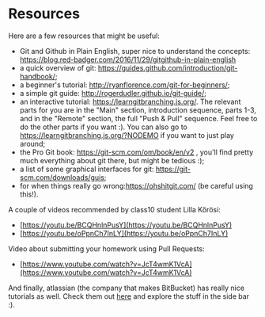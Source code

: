 # Resources

Here are a few resources that might be useful:

- Git and Github in Plain English, super nice to understand the concepts: <https://blog.red-badger.com/2016/11/29/gitgithub-in-plain-english>
- a quick overview of git: <https://guides.github.com/introduction/git-handbook/>;
- a beginner's tutorial: <http://ryanflorence.com/git-for-beginners/>;
- a simple git guide: <http://rogerdudler.github.io/git-guide/>;
- an interactive tutorial: <https://learngitbranching.js.org/>. The relevant parts for you are in the "Main" section, introduction sequence, parts 1-3, and in the "Remote" section, the full "Push & Pull" sequence. Feel free to do the other parts if you want :). You can also go to <https://learngitbranching.js.org/?NODEMO> if you want to just play around;
- the Pro Git book: <https://git-scm.com/om/book/en/v2> , you'll find pretty much everything about git there, but might be tedious :);
- a list of some graphical interfaces for git: <https://git-scm.com/downloads/guis>;
- for when things really go wrong:<https://ohshitgit.com/> (be careful using this!).

A couple of videos recommended by class10 student Lilla Kőrösi:

- [https://youtu.be/BCQHnlnPusY](https://youtu.be/BCQHnlnPusY)
- [https://youtu.be/oPpnCh7InLY](https://youtu.be/oPpnCh7InLY)

Video about submitting your homework using Pull Requests:

- [https://www.youtube.com/watch?v=JcT4wmK1VcA](https://www.youtube.com/watch?v=JcT4wmK1VcA)

And finally, atlassian (the company that makes BitBucket) has really nice tutorials as well. Check them out [here](https://www.atlassian.com/git/tutorials/what-is-version-control) and explore the stuff in the side bar :).
